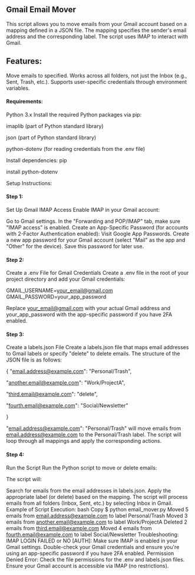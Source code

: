 ## Gmail Email Mover
This script allows you to move emails from your Gmail account based on a mapping defined in a JSON file. The mapping specifies the sender's email address and the corresponding label. The script uses IMAP to interact with Gmail.

## Features: 
Move emails to specified. Works across all folders, not just the Inbox (e.g., Sent, Trash, etc.). Supports user-specific credentials through environment variables. 
#### Requirements: 
Python 3.x 
Install the required Python packages via pip: 

imaplib (part of Python standard library) 

json (part of Python standard library) 

python-dotenv (for reading credentials from the .env file) 

Install dependencies: pip 

install python-dotenv 

Setup Instructions: 


#### Step 1: 
Set Up Gmail IMAP Access Enable IMAP in your Gmail account:

Go to Gmail settings. In the "Forwarding and POP/IMAP" tab, make sure "IMAP access" is enabled. Create an App-Specific Password (for accounts with 2-Factor Authentication enabled): Visit Google App Passwords. Create a new app password for your Gmail account (select "Mail" as the app and "Other" for the device). Save this password for later use. 

#### Step 2: 
Create a .env File for Gmail Credentials Create a .env file in the root of your project directory and add your Gmail credentials:

GMAIL_USERNAME=your_email@gmail.com 
GMAIL_PASSWORD=your_app_password 

Replace your_email@gmail.com with your actual Gmail address and your_app_password with the app-specific password if you have 2FA enabled.

#### Step 3: 
Create a labels.json File Create a labels.json file that maps email addresses to Gmail labels or specify "delete" to delete emails. The structure of the JSON file is as follows:

{ "email.address@example.com": "Personal/Trash", 

 "another.email@example.com": "Work/ProjectA", 
  
  "third.email@example.com": "delete", 
  
  "fourth.email@example.com": "Social/Newsletter" 
  
} 

"email.address@example.com": "Personal/Trash" will move emails from email.address@example.com to the Personal/Trash label. The script will loop through all mappings and apply the corresponding actions. 

#### Step 4: 
Run the Script Run the Python script to move or delete emails:

The script will:

Search for emails from the email addresses in labels.json. Apply the appropriate label (or delete) based on the mapping. The script will process emails from all folders (Inbox, Sent, etc.) by selecting Inbox in Gmail. Example of Script Execution: bash Copy $ python email_mover.py Moved 5 emails from email.address@example.com to label Personal/Trash Moved 3 emails from another.email@example.com to label Work/ProjectA Deleted 2 emails from third.email@example.com Moved 4 emails from fourth.email@example.com to label Social/Newsletter Troubleshooting: IMAP LOGIN FAILED or NO [AUTH]: Make sure IMAP is enabled in your Gmail settings. Double-check your Gmail credentials and ensure you're using an app-specific password if you have 2FA enabled. Permission Denied Error: Check the file permissions for the .env and labels.json files. Ensure your Gmail account is accessible via IMAP (no restrictions).
